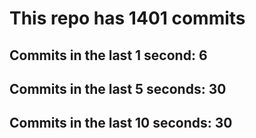 # This repo has 1401 commits

## Commits in the last 1 second: 6
## Commits in the last 5 seconds: 30
## Commits in the last 10 seconds: 30
